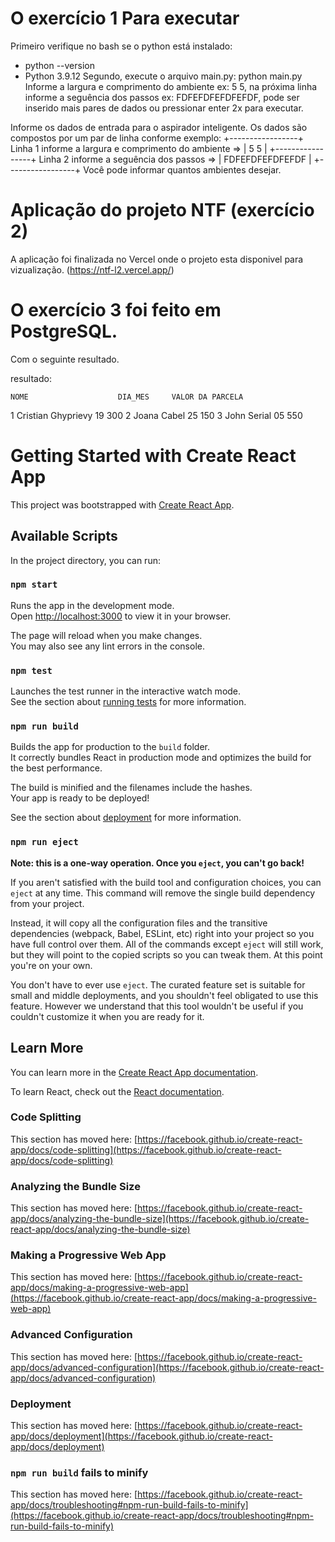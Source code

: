 # O exercício 1 Para executar
Primeiro verifique no bash  se o python está instalado:
* python --version
* Python 3.9.12
Segundo, execute o arquivo main.py:
python main.py
Informe a largura e comprimento do ambiente ex: 5 5, na próxima linha informe a seguência dos passos ex: FDFEFDFEFDFEFDF, pode ser inserido mais pares de dados ou pressionar enter 2x para executar.


Informe os dados de entrada para o aspirador inteligente.
    Os dados são compostos por um par de linha conforme exemplo:
                                                            +-----------------+
    Linha 1 informe a largura e comprimento do ambiente  => | 5 5             |
                                                            +-----------------+
    Linha 2 informe a seguência dos passos               => | FDFEFDFEFDFEFDF |
                                                            +-----------------+
    Você pode informar quantos ambientes desejar.

# Aplicação do projeto NTF (exercício 2)

A aplicação foi finalizada no Vercel onde o projeto esta disponivel para vizualização.
(https://ntf-l2.vercel.app/)

# O exercício 3 foi feito em PostgreSQL.
Com o seguinte resultado.

resultado:

    NOME                    DIA_MES     VALOR DA PARCELA
1	Cristian Ghyprievy	    19	        300
2	Joana Cabel	            25	        150
3	John Serial	            05          550


# Getting Started with Create React App

This project was bootstrapped with [Create React App](https://github.com/facebook/create-react-app).

## Available Scripts

In the project directory, you can run:

### `npm start`

Runs the app in the development mode.\
Open [http://localhost:3000](http://localhost:3000) to view it in your browser.

The page will reload when you make changes.\
You may also see any lint errors in the console.

### `npm test`

Launches the test runner in the interactive watch mode.\
See the section about [running tests](https://facebook.github.io/create-react-app/docs/running-tests) for more information.

### `npm run build`

Builds the app for production to the `build` folder.\
It correctly bundles React in production mode and optimizes the build for the best performance.

The build is minified and the filenames include the hashes.\
Your app is ready to be deployed!

See the section about [deployment](https://facebook.github.io/create-react-app/docs/deployment) for more information.

### `npm run eject`

**Note: this is a one-way operation. Once you `eject`, you can't go back!**

If you aren't satisfied with the build tool and configuration choices, you can `eject` at any time. This command will remove the single build dependency from your project.

Instead, it will copy all the configuration files and the transitive dependencies (webpack, Babel, ESLint, etc) right into your project so you have full control over them. All of the commands except `eject` will still work, but they will point to the copied scripts so you can tweak them. At this point you're on your own.

You don't have to ever use `eject`. The curated feature set is suitable for small and middle deployments, and you shouldn't feel obligated to use this feature. However we understand that this tool wouldn't be useful if you couldn't customize it when you are ready for it.

## Learn More

You can learn more in the [Create React App documentation](https://facebook.github.io/create-react-app/docs/getting-started).

To learn React, check out the [React documentation](https://reactjs.org/).

### Code Splitting

This section has moved here: [https://facebook.github.io/create-react-app/docs/code-splitting](https://facebook.github.io/create-react-app/docs/code-splitting)

### Analyzing the Bundle Size

This section has moved here: [https://facebook.github.io/create-react-app/docs/analyzing-the-bundle-size](https://facebook.github.io/create-react-app/docs/analyzing-the-bundle-size)

### Making a Progressive Web App

This section has moved here: [https://facebook.github.io/create-react-app/docs/making-a-progressive-web-app](https://facebook.github.io/create-react-app/docs/making-a-progressive-web-app)

### Advanced Configuration

This section has moved here: [https://facebook.github.io/create-react-app/docs/advanced-configuration](https://facebook.github.io/create-react-app/docs/advanced-configuration)

### Deployment

This section has moved here: [https://facebook.github.io/create-react-app/docs/deployment](https://facebook.github.io/create-react-app/docs/deployment)

### `npm run build` fails to minify

This section has moved here: [https://facebook.github.io/create-react-app/docs/troubleshooting#npm-run-build-fails-to-minify](https://facebook.github.io/create-react-app/docs/troubleshooting#npm-run-build-fails-to-minify)
